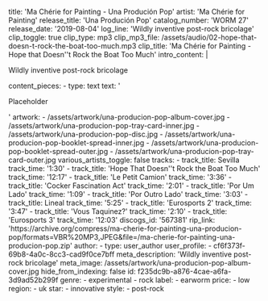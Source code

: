 title: 'Ma Chérie for Painting - Una Produción Pop'
artist: 'Ma Chérie for Painting'
release_title: 'Una Produción Pop'
catalog_number: 'WORM 27'
release_date: '2019-08-04'
log_line: 'Wildly inventive post-rock bricolage'
clip_toggle: true
clip_type: mp3
clip_mp3_file: /assets/audio/02-hope-that-doesn-t-rock-the-boat-too-much.mp3
clip_title: 'Ma Chérie for Painting - Hope that Doesn''t Rock the Boat Too Much'
intro_content: |
  <p>Wildly inventive post-rock bricolage
  </p>
content_pieces:
  -
    type: text
    text: '<p>Placeholder</p>'
artwork:
  - /assets/artwork/una-producion-pop-album-cover.jpg
  - /assets/artwork/una-producion-pop-tray-card-inner.jpg
  - /assets/artwork/una-producion-pop-disc.jpg
  - /assets/artwork/una-producion-pop-booklet-spread-inner.jpg
  - /assets/artwork/una-producion-pop-booklet-spread-outer.jpg
  - /assets/artwork/una-producion-pop-tray-card-outer.jpg
various_artists_toggle: false
tracks:
  -
    track_title: Sevilla
    track_time: '1:30'
  -
    track_title: 'Hope That Doesn''t Rock the Boat Too Much'
    track_time: '12:17'
  -
    track_title: 'Le Petit Camion'
    track_time: '3:36'
  -
    track_title: 'Cocker Fascination Act'
    track_time: '2:01'
  -
    track_title: 'Por Um Lado'
    track_time: '1:09'
  -
    track_title: 'Por Outro Lado'
    track_time: '3:03'
  -
    track_title: Lineal
    track_time: '5:25'
  -
    track_title: 'Eurosports 2'
    track_time: '3:47'
  -
    track_title: 'Vous Taquinez?'
    track_time: '2:10'
  -
    track_title: 'Eurosports 3'
    track_time: '12:03'
discogs_id: '567381'
rip_link: 'https://archive.org/compress/ma-cherie-for-painting-una-producion-pop/formats=VBR%20MP3,JPEG&file=/ma-cherie-for-painting-una-producion-pop.zip'
author:
  -
    type: user_author
    user_profile:
      - cf6f373f-69b8-4a0c-8cc3-cad9f0ce7bff
meta_description: 'Wildly inventive post-rock bricolage'
meta_image: /assets/artwork/una-producion-pop-album-cover.jpg
hide_from_indexing: false
id: f235dc9b-a876-4cae-a6fa-3d9ad52b299f
genre:
  - experimental
  - rock
label:
  - earworm
price:
  - low
region:
  - uk
star:
  - innovative
style:
  - post-rock
